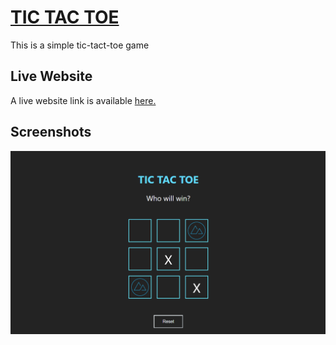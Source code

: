 # [TIC TAC TOE](https://sosa-tictactoe.netlify.app)

This is a simple tic-tact-toe game

## Live Website

A live website link is available [here.](https://sosa-tictactoe.netlify.app)

## Screenshots

![App Screenshot](/src/tictactoe-screenshot.png)
